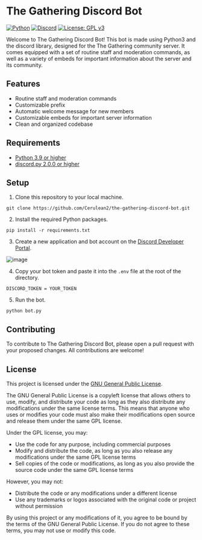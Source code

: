 # The Gathering Discord Bot

[![Python](https://img.shields.io/badge/python-v3.9-blue)](https://www.python.org/downloads/release/python-390/)
[![Discord](https://img.shields.io/badge/discord.py-v2.0.0-blue.svg)](https://discordpy.readthedocs.io/en/latest/index.html)
[![License: GPL v3](https://img.shields.io/badge/License-GPLv3-blue.svg)](https://www.gnu.org/licenses/gpl-3.0)

Welcome to The Gathering Discord Bot! This bot is made using Python3 and the discord library, designed for the The Gathering community server. It comes equipped with a set of routine staff and moderation commands, as well as a variety of embeds for important information about the server and its community. 

## Features
- Routine staff and moderation commands
- Customizable prefix
- Automatic welcome message for new members
- Customizable embeds for important server information
- Clean and organized codebase

## Requirements
- [Python 3.9 or higher](https://www.python.org/downloads/release/python-390/)
- [discord.py 2.0.0 or higher](https://discordpy.readthedocs.io/en/latest/index.html)

## Setup
1. Clone this repository to your local machine.

`git clone https://github.com/Cerulean2/the-gathering-discord-bot.git`

2. Install the required Python packages.

`pip install -r requirements.txt`

3. Create a new application and bot account on the [Discord Developer Portal](https://discord.com/developers/applications).

![image](https://user-images.githubusercontent.com/91349881/230167530-412a7411-f92b-4523-a357-53018c76f008.png)

4. Copy your bot token and paste it into the `.env` file at the root of the directory.

`DISCORD_TOKEN = YOUR_TOKEN`

5. Run the bot.

`python bot.py`

## Contributing
To contribute to The Gathering Discord Bot, please open a pull request with your proposed changes. All contributions are welcome!

## License
This project is licensed under the [GNU General Public License](https://github.com/Cerulean2/the-gathering-discord-bot/blob/main/LICENSE).

The GNU General Public License is a copyleft license that allows others to use, modify, and distribute your code as long as they also distribute any modifications under the same license terms. This means that anyone who uses or modifies your code must also make their modifications open source and release them under the same GPL license.

Under the GPL license, you may:
- Use the code for any purpose, including commercial purposes
- Modify and distribute the code, as long as you also release any modifications under the same GPL license terms
- Sell copies of the code or modifications, as long as you also provide the source code under the same GPL license terms

However, you may not:
- Distribute the code or any modifications under a different license
- Use any trademarks or logos associated with the original code or project without permission

By using this project or any modifications of it, you agree to be bound by the terms of the GNU General Public License. If you do not agree to these terms, you may not use or modify this code.

